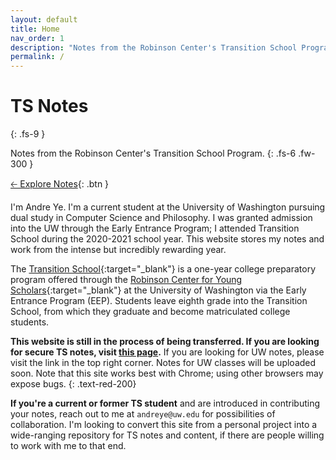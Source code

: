 ```yaml
---
layout: default
title: Home
nav_order: 1
description: "Notes from the Robinson Center's Transition School Program."
permalink: /
---
```


# TS Notes
{: .fs-9 }

Notes from the Robinson Center's Transition School Program.
{: .fs-6 .fw-300 }

[🡠 Explore Notes](){: .btn }

I'm Andre Ye. I'm a current student at the University of Washington pursuing dual study in Computer Science and Philosophy. I was granted admission into the UW through the Early Entrance Program; I attended Transition School during the 2020-2021 school year. This website stores my notes and work from the intense but incredibly rewarding year.

The [Transition School](https://robinsoncenter.uw.edu/programs/transition-school/){:target="_blank"} is a one-year college preparatory program offered through the [Robinson Center for Young Scholars](https://robinsoncenter.uw.edu/){:target="_blank"} at the University of Washington via the Early Entrance Program (EEP). Students leave eighth grade into the Transition School, from which they graduate and become matriculated college students.

**This website is still in the process of being transferred. If you are looking for secure TS notes, visit [this page](https://andre-ye.github.io/ts-notes).** If you are looking for UW notes, please visit the link in the top right corner. Notes for UW classes will be uploaded soon. Note that this site works best with Chrome; using other browsers may expose bugs.
{: .text-red-200}

**If you're a current or former TS student** and are introduced in contributing your notes, reach out to me at `andreye@uw.edu` for possibilities of collaboration. I'm looking to convert this site from a personal project into a wide-ranging repository for TS notes and content, if there are people willing to work with me to that end.
